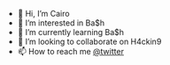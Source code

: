 - 👋 Hi, I’m Cairo
- 👀 I’m interested in Ba$h
- 🌱 I’m currently learning Ba$h
- 💞️ I’m looking to collaborate on H4ckin9
- 📫 How to reach me [@twitter](https://twitter.com/c4ir0_)

<!---
c4ir0/c4ir0 is a ✨ special ✨ repository because its `README.md` (this file) appears on your GitHub profile.
You can click the Preview link to take a look at your changes.
--->

